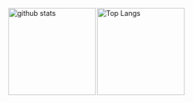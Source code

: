 <img align="left" alt="github stats" height="176px" src="https://github-readme-stats.vercel.app/api?username=taniii-shio&count_private=true&show_icons=true&theme=prussian" /><img align="left" alt="Top Langs" height="176px" src="https://github-readme-stats.vercel.app/api/top-langs/?username=taniii-shio&layout=compact&count_private=true&show_icons=true&theme=prussian" />
